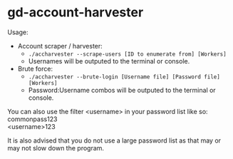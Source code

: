# gd-account-harvester
Usage:
- Account scraper / harvester:
    - `./accharvester --scrape-users [ID to enumerate from] [Workers]`
    - Usernames will be outputed to the terminal or console.
- Brute force:
    - `./accharvester --brute-login [Username file] [Password file] [Workers]`
    - Password:Username combos will be outputed to the terminal or console.

You can also use the filter \<username\> in your password list like so: \
commonpass123 \
\<username\>123

It is also advised that you do not use a large password list as that may or may not slow down the program.
